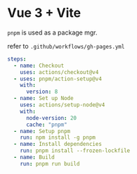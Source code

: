 # Vue 3 + Vite

`pnpm` is used as a package mgr.

refer to `.github/workflows/gh-pages.yml`

```yaml
steps:
  - name: Checkout
    uses: actions/checkout@v4
  - uses: pnpm/action-setup@v4
    with:
      version: 8
  - name: Set up Node
    uses: actions/setup-node@v4
    with:
      node-version: 20
      cache: "pnpm"
  - name: Setup pnpm
    run: npm install -g pnpm
  - name: Install dependencies
    run: pnpm install --frozen-lockfile
  - name: Build
    run: pnpm run build
```
